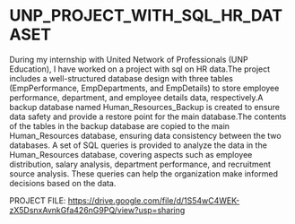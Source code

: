 # UNP_PROJECT_WITH_SQL_HR_DATASET

During my internship with United Network of Professionals (UNP Education), I have worked on a project with sql on HR data.The project includes a well-structured database design with three tables (EmpPerformance, EmpDepartments, and EmpDetails) to store employee performance, department, and employee details data, respectively.A backup database named Human_Resources_Backup is created to ensure data safety and provide a restore point for the main database.The contents of the tables in the backup database are copied to the main Human_Resources database, ensuring data consistency between the two databases. A set of SQL queries is provided to analyze the data in the Human_Resources database, covering aspects such as employee distribution, salary analysis, department performance, and recruitment source analysis. These queries can help the organization make informed decisions based on the data.

PROJECT FILE: https://drive.google.com/file/d/1S54wC4WEK-zX5DsnxAvnkGfa426nG9PQ/view?usp=sharing
